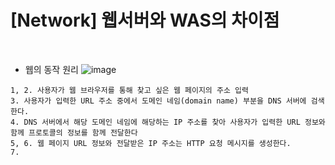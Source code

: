 # [Network] 웹서버와 WAS의 차이점

<br>

- 웹의 동작 원리
![image](https://user-images.githubusercontent.com/60870438/167300519-c1cc5666-726c-4840-8de3-04320aedfafd.png)
```
1, 2. 사용자가 웹 브라우저를 통해 찾고 싶은 웹 페이지의 주소 입력
3. 사용자가 입력한 URL 주소 중에서 도메인 네임(domain name) 부분을 DNS 서버에 검색한다.
4. DNS 서버에서 해당 도메인 네임에 해당하는 IP 주소를 찾아 사용자가 입력한 URL 정보와 함께 프로토콜의 정보를 함께 전달한다
5, 6. 웹 페이지 URL 정보와 전달받은 IP 주소는 HTTP 요청 메시지를 생성한다.
7.
```
